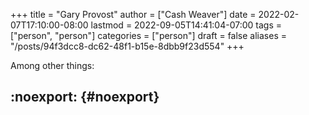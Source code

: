 +++
title = "Gary Provost"
author = ["Cash Weaver"]
date = 2022-02-07T17:10:00-08:00
lastmod = 2022-09-05T14:41:04-07:00
tags = ["person", "person"]
categories = ["person"]
draft = false
aliases = "/posts/94f3dcc8-dc62-48f1-b15e-8dbb9f23d554"
+++

Among other things:


## :noexport: {#noexport}
